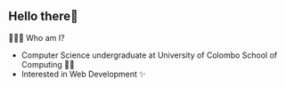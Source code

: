 Hello there👋 
----------
👩🏻‍💻 Who am I? 
 - Computer Science undergraduate at University of Colombo School of Computing 👩‍🎓
 - Interested in Web Development ✨

<!---
Binuri1/Binuri1 is a ✨ special ✨ repository because its `README.md` (this file) appears on your GitHub profile.
You can click the Preview link to take a look at your changes.
--->

